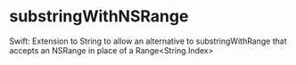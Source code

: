 substringWithNSRange
====================

Swift: Extension to String to allow an alternative to substringWithRange that accepts an NSRange in place of a Range&lt;String.Index> 
